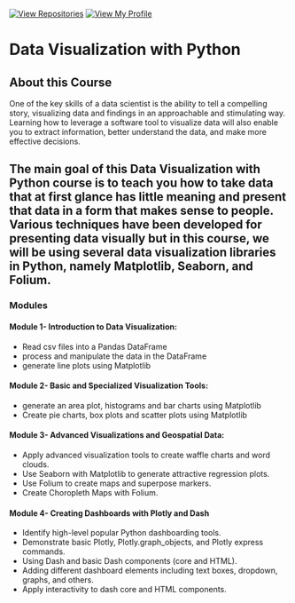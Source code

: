 [![View Repositories](https://img.shields.io/badge/View-My_Repositories-blue?logo=GitHub)](https://github.com/Yulia-Momotyuk?tab=repositories)
[![View My Profile](https://img.shields.io/badge/View-My_Profile-green?logo=GitHub)](https://github.com/Yulia-Momotyuk)
# Data Visualization with Python

## About this Course
One of the key skills of a data scientist is the ability to tell a compelling story, visualizing data and findings in an approachable and stimulating way. Learning how to leverage a software tool to visualize data will also enable you to extract information, better understand the data, and make more effective decisions.

The main goal of this Data Visualization with Python course is to teach you how to take data that at first glance has little meaning and present that data in a form that makes sense to people. Various techniques have been developed for presenting data visually but in this course, we will be using several data visualization libraries in Python, namely Matplotlib, Seaborn, and Folium.
---
### Modules

#### Module 1- Introduction to Data Visualization: 
- Read csv files into a Pandas DataFrame
- process and manipulate the data in the DataFrame
- generate line plots using Matplotlib

#### Module 2- Basic and Specialized Visualization Tools: 
- generate an area plot, histograms and bar charts using Matplotlib
- Create pie charts, box plots and scatter plots using Matplotlib

#### Module 3- Advanced Visualizations and Geospatial Data:
- Apply advanced visualization tools to create waffle charts and word clouds.
- Use Seaborn with Matplotlib to generate attractive regression plots.
- Use Folium to create maps and superpose markers.
- Create Choropleth Maps with Folium.

#### Module 4- Creating Dashboards with Plotly and Dash
- Identify high-level popular Python dashboarding tools.
- Demonstrate basic Plotly, Plotly.graph_objects, and Plotly express commands.
- Using Dash and basic Dash components (core and HTML).
- Adding different dashboard elements including text boxes, dropdown, graphs, and others.
- Apply interactivity to dash core and HTML components.
